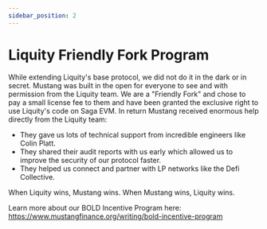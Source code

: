 ```yaml
---
sidebar_position: 2
---
```


# Liquity Friendly Fork Program

While extending Liquity's base protocol, we did not do it in the dark or in secret. Mustang was built in the open for everyone to see and with permission from the Liquity team. We are a "Friendly Fork" and chose to pay a small license fee to them and have been granted the exclusive right to use Liquity's code on Saga EVM. In return Mustang received enormous help directly from the Liquity team: 

- They gave us lots of technical support from incredible engineers like Colin Platt.
- They shared their audit reports with us early which allowed us to improve the security of our protocol faster.
- They helped us connect and partner with LP networks like the Defi Collective.

When Liquity wins, Mustang wins. When Mustang wins, Liquity wins. 

Learn more about our BOLD Incentive Program here: https://www.mustangfinance.org/writing/bold-incentive-program
